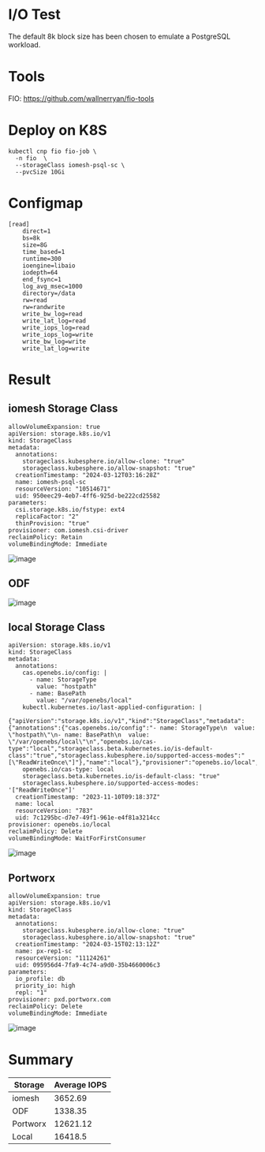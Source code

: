 # I/O Test
The default 8k block size has been chosen to emulate a PostgreSQL workload.

# Tools
FIO: https://github.com/wallnerryan/fio-tools

# Deploy on K8S
```
kubectl cnp fio fio-job \
  -n fio  \
  --storageClass iomesh-psql-sc \
  --pvcSize 10Gi
```

# Configmap
```
[read]
    direct=1
    bs=8k
    size=8G
    time_based=1
    runtime=300
    ioengine=libaio
    iodepth=64
    end_fsync=1
    log_avg_msec=1000
    directory=/data
    rw=read
    rw=randwrite
    write_bw_log=read
    write_lat_log=read
    write_iops_log=read
    write_iops_log=write
    write_bw_log=write
    write_lat_log=write
```
# Result
## iomesh Storage Class
```
allowVolumeExpansion: true
apiVersion: storage.k8s.io/v1
kind: StorageClass
metadata:
  annotations:
    storageclass.kubesphere.io/allow-clone: "true"
    storageclass.kubesphere.io/allow-snapshot: "true"
  creationTimestamp: "2024-03-12T03:16:28Z"
  name: iomesh-psql-sc
  resourceVersion: "10514671"
  uid: 950eec29-4eb7-4ff6-925d-be222cd25582
parameters:
  csi.storage.k8s.io/fstype: ext4
  replicaFactor: "2"
  thinProvision: "true"
provisioner: com.iomesh.csi-driver
reclaimPolicy: Retain
volumeBindingMode: Immediate

```
![image](https://github.com/paul6668/test/assets/105109093/26deeee3-ca24-4ec8-b61c-4090dc3d4149)

## ODF
![image](https://github.com/paul6668/test/assets/105109093/8bb4fdaa-a8b7-4f3a-9e3f-cc0b15fca5f1)


## local Storage Class
```
apiVersion: storage.k8s.io/v1
kind: StorageClass
metadata:
  annotations:
    cas.openebs.io/config: |
      - name: StorageType
        value: "hostpath"
      - name: BasePath
        value: "/var/openebs/local"
    kubectl.kubernetes.io/last-applied-configuration: |
      {"apiVersion":"storage.k8s.io/v1","kind":"StorageClass","metadata":{"annotations":{"cas.openebs.io/config":"- name: StorageType\n  value: \"hostpath\"\n- name: BasePath\n  value: \"/var/openebs/local\"\n","openebs.io/cas-type":"local","storageclass.beta.kubernetes.io/is-default-class":"true","storageclass.kubesphere.io/supported-access-modes":"[\"ReadWriteOnce\"]"},"name":"local"},"provisioner":"openebs.io/local","reclaimPolicy":"Delete","volumeBindingMode":"WaitForFirstConsumer"}
    openebs.io/cas-type: local
    storageclass.beta.kubernetes.io/is-default-class: "true"
    storageclass.kubesphere.io/supported-access-modes: '["ReadWriteOnce"]'
  creationTimestamp: "2023-11-10T09:18:37Z"
  name: local
  resourceVersion: "783"
  uid: 7c1295bc-d7e7-49f1-961e-e4f81a3214cc
provisioner: openebs.io/local
reclaimPolicy: Delete
volumeBindingMode: WaitForFirstConsumer
```
![image](https://github.com/paul6668/test/assets/105109093/75e80fb6-4468-4aeb-8618-b78d9bfa43cd)

## Portworx
```
allowVolumeExpansion: true
apiVersion: storage.k8s.io/v1
kind: StorageClass
metadata:
  annotations:
    storageclass.kubesphere.io/allow-clone: "true"
    storageclass.kubesphere.io/allow-snapshot: "true"
  creationTimestamp: "2024-03-15T02:13:12Z"
  name: px-rep1-sc
  resourceVersion: "11124261"
  uid: 095956d4-7fa9-4c74-a9d0-35b4660006c3
parameters:
  io_profile: db
  priority_io: high
  repl: "1"
provisioner: pxd.portworx.com
reclaimPolicy: Delete
volumeBindingMode: Immediate
```
![image](https://github.com/paul6668/test/assets/105109093/2d75a13f-0b11-4d2e-86db-8f4c761fd11e)

# Summary

| Storage                                                |     Average IOPS  |
|--------------------------------------------------------|-------------------|
| iomesh                                                 |     3652.69       |
| ODF                                                    |     1338.35       |
| Portworx                                               |     12621.12      |
| Local                                                  |     16418.5       |
